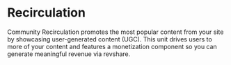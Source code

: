 # Recirculation
Community Recirculation promotes the most popular content from your site by showcasing user-generated content (UGC). This unit drives users to more of your content and features a monetization component so you can generate meaningful revenue via revshare.